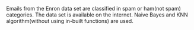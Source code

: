 Emails from the Enron data set are classified in spam or ham(not spam) categories.
The data set is available on the internet. Naive Bayes and KNN algorithm(without using in-built functions) are used.
